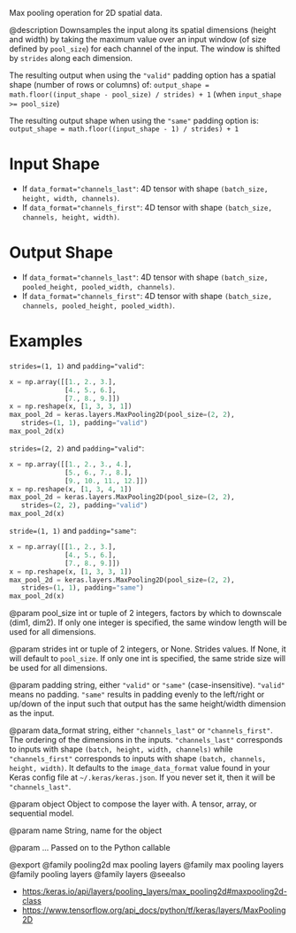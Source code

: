 Max pooling operation for 2D spatial data.

@description
Downsamples the input along its spatial dimensions (height and width)
by taking the maximum value over an input window
(of size defined by `pool_size`) for each channel of the input.
The window is shifted by `strides` along each dimension.

The resulting output when using the `"valid"` padding option has a spatial
shape (number of rows or columns) of:
`output_shape = math.floor((input_shape - pool_size) / strides) + 1`
(when `input_shape >= pool_size`)

The resulting output shape when using the `"same"` padding option is:
`output_shape = math.floor((input_shape - 1) / strides) + 1`

# Input Shape
- If `data_format="channels_last"`:
    4D tensor with shape `(batch_size, height, width, channels)`.
- If `data_format="channels_first"`:
    4D tensor with shape `(batch_size, channels, height, width)`.

# Output Shape
- If `data_format="channels_last"`:
    4D tensor with shape
    `(batch_size, pooled_height, pooled_width, channels)`.
- If `data_format="channels_first"`:
    4D tensor with shape
    `(batch_size, channels, pooled_height, pooled_width)`.

# Examples
`strides=(1, 1)` and `padding="valid"`:

```python
x = np.array([[1., 2., 3.],
              [4., 5., 6.],
              [7., 8., 9.]])
x = np.reshape(x, [1, 3, 3, 1])
max_pool_2d = keras.layers.MaxPooling2D(pool_size=(2, 2),
   strides=(1, 1), padding="valid")
max_pool_2d(x)
```

`strides=(2, 2)` and `padding="valid"`:

```python
x = np.array([[1., 2., 3., 4.],
              [5., 6., 7., 8.],
              [9., 10., 11., 12.]])
x = np.reshape(x, [1, 3, 4, 1])
max_pool_2d = keras.layers.MaxPooling2D(pool_size=(2, 2),
   strides=(2, 2), padding="valid")
max_pool_2d(x)
```

`stride=(1, 1)` and `padding="same"`:

```python
x = np.array([[1., 2., 3.],
              [4., 5., 6.],
              [7., 8., 9.]])
x = np.reshape(x, [1, 3, 3, 1])
max_pool_2d = keras.layers.MaxPooling2D(pool_size=(2, 2),
   strides=(1, 1), padding="same")
max_pool_2d(x)
```

@param pool_size
int or tuple of 2 integers, factors by which to downscale
(dim1, dim2). If only one integer is specified, the same
window length will be used for all dimensions.

@param strides
int or tuple of 2 integers, or None. Strides values. If None,
it will default to `pool_size`. If only one int is specified, the
same stride size will be used for all dimensions.

@param padding
string, either `"valid"` or `"same"` (case-insensitive).
`"valid"` means no padding. `"same"` results in padding evenly to
the left/right or up/down of the input such that output has the same
height/width dimension as the input.

@param data_format
string, either `"channels_last"` or `"channels_first"`.
The ordering of the dimensions in the inputs. `"channels_last"`
corresponds to inputs with shape `(batch, height, width, channels)`
while `"channels_first"` corresponds to inputs with shape
`(batch, channels, height, width)`. It defaults to the
`image_data_format` value found in your Keras config file at
`~/.keras/keras.json`. If you never set it, then it will be
`"channels_last"`.

@param object
Object to compose the layer with. A tensor, array, or sequential model.

@param name
String, name for the object

@param ...
Passed on to the Python callable

@export
@family pooling2d max pooling layers
@family max pooling layers
@family pooling layers
@family layers
@seealso
+ <https:/keras.io/api/layers/pooling_layers/max_pooling2d#maxpooling2d-class>
+ <https://www.tensorflow.org/api_docs/python/tf/keras/layers/MaxPooling2D>
